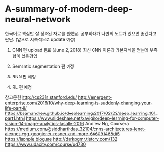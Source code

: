 # A-summary-of-modern-deep-neural-network

한국어로 핵심만 잘 정라된 자료를 원했음. 
공부하다가 나만의 노트가 있으면 좋겠다고 판단. (앞으로 지속적으로 update 예정)


1. CNN 편 upload 완료 (June 2, 2018) 
   최신 CNN 이론과 기본지식을 얻는데 부족함이 없을것임
   
2. Semantic segmentation 편 예정

3. RNN 편 예정

4. RL 편 예정


참고문헌
http://cs231n.stanford.edu/
http://emergent-enterprise.com/2016/10/why-deep-learning-is-suddenly-changing-your-life-part-ii/
https://beamandrew.github.io/deeplearning/2017/02/23/deep_learning_101_part1.html
https://www.slideshare.net/xavigiro/deep-learning-for-computer-vision-14-image-analytics-lasalle-2016
Andrew Ng, Coursera
https://medium.com/@siddharthdas_32104/cnns-architectures-lenet-alexnet-vgg-googlenet-resnet-and-more-666091488df5
https://laonple.blog.me
http://darkpgmr.tistory.com/132 
https://www.udacity.com/course/ud730
